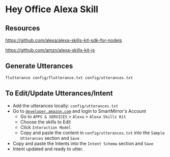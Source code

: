 # Hey Office Alexa Skill

## Resources

https://github.com/alexa/alexa-skills-kit-sdk-for-nodejs

https://github.com/amzn/alexa-skills-kit-js


## Generate Utterances

`flutterance config/flutterance.txt config/utterances.txt`


## To Edit/Update Utterances/Intent
  - Add the utterances locally: `config/utterances.txt`
  - Go to [`developer.amazon.com`](http://developer.amazon.com/) and login to SmartMirror's Account
    * Go to `APPS & SERVICES` > `Alexa` > `Alexa Skills Kit`
    * Choose the skills to Edit
    * Click `Interaction Model`
    * Copy and paste the content in `config/utterances.txt` into the `Sample Utterances` section and `Save`
  - Copy and paste the Intents into the `Intent Schema` section and `Save`
  - Intent updated and ready to utter.
